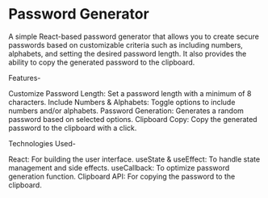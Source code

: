 
# Password Generator
A simple React-based password generator that allows you to create secure passwords based on customizable criteria such as including numbers, alphabets, and setting the desired password length. It also provides the ability to copy the generated password to the clipboard.

Features-

Customize Password Length: Set a password length with a minimum of 8 characters.
Include Numbers & Alphabets: Toggle options to include numbers and/or alphabets.
Password Generation: Generates a random password based on selected options.
Clipboard Copy: Copy the generated password to the clipboard with a click.




Technologies Used-

React: For building the user interface.
useState & useEffect: To handle state management and side effects.
useCallback: To optimize password generation function.
Clipboard API: For copying the password to the clipboard.








